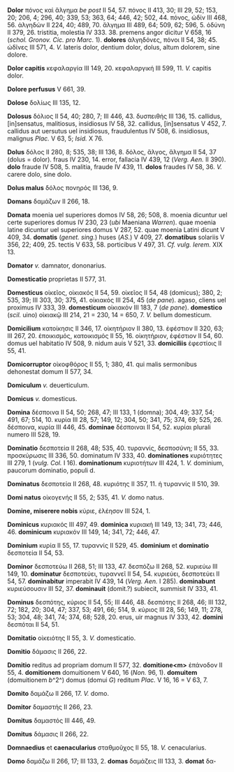 **Dolor** πόνος καὶ ἄλγημα *be post* II 54, 57. πόνος II 413, 30; III
29, 52; 153, 20; 206, 4; 296, 40; 339, 53; 363, 64; 446, 42; 502, 44.
πόνος, ὠδίν III 468, 56. ἀλγηδών II 224, 40; 489, 70. ἄλγημα III 489,
64; 509, 62; 596, 5. ὀδύνη II 379, 26. tristitia, molestia IV 333. 38.
premens angor dicitur V 658, 16 (*schol. Gronov. Cic. pro Marc.* 1).
**dolores** ἀλγηδόνες, πόνοι II 54, 38; 45. ὠδῖνες III 571, 4. *V.*
lateris dolor, dentium dolor, dolus, altum dolorem, sine dolore.

**Dolor capitis** κεφαλαργία III 149, 20. κεφαλαργική III 599, 11. *V.*
capitis dolor.

**Dolore perfusus** V 661, 39.

**Dolose** δολίως III 135, 12.

**Dolosus** δόλιος II 54, 40; 280, 7; III 446, 43. δυσπειθής III 136,
15. callidus, [in]sensatus, malitiosus, insidiosus IV 58, 32.
callidus, [in]sensatus V 452, 7. callidus aut uersutus uel insidiosus,
fraudulentus IV 508, 6. insidiosus, malignus *Plac.* V 63, 5; *Isid.* X
76.

**Dolus** δόλος II 280, 8; 535, 38; III 136, 8. δόλος, ἄλγος, ἄλγημα II
54, 37 (dolus = dolor). fraus IV 230, 14. error, fallacia IV 439, 12
(*Verg. Aen.* II 390). **dolo** fraude IV 508, 5. malitia, fraude IV
439, 11. **dolos** fraudes IV 58, 36. *V.* carere dolo, sine dolo.

**Dolus malus** δόλος πονηρός III 136, 9.

**Domans** δαμάζων II 266, 18.

**Domata** moenia uel superiores domos IV 58, 26; 508, 8. moenia
dicuntur uel certe superiores domus IV 230, 23 (*ubi* Maeniana
*Warren*). quae moenia latine dicuntur uel superiores domus V 287, 52.
quae moenia Latini dicunt V 409, 34. **domatis** (*genet. sing.*) huses
(*AS.*) V 409, 27. **domatibus** solariis V 356, 22; 409, 25. tectis V
633, 58. porticibus V 497, 31. *Cf. vulg. Ierem.* XIX 13.

**Domator** *v.* damnator, dononarius.

**Domesticatio** proprietas II 577, 31.

**Domesticus** οἰκεῖος, οἰκιακός II 54, 59. οἰκεῖος II 54, 48 (domicus);
380, 2; 535, 39; III 303, 30; 375, 41. οἰκιακός III 254, 45 (*de pane*).
agaso, cliens uel proximus IV 333, 39. **domesticum** οἰκιακόν III 183,
7 (*de pane*). **domestico** (*scil.* uino) οἰκιακῷ III 214, 21 = 230,
14 = 650, 7. *V.* bellum domesticum.

**Domicilium** κατοίκησις II 346, 17. οἰκητήριον II 380, 13. ἐφέστιον II
320, 63; III 267, 20. ἐποικισμός, κατοικισμός II 55, 16. οἰκητήριον,
ἐφέστιον II 54, 60. domus uel habitatio IV 508, 9. nidum auis V 521, 33.
**domiciliis** ἐφεστίοις II 55, 41.

**Domicorruptor** οἰκοφθόρος II 55, 1; 380, 41. qui malis sermonibus
dehonestat domum II 577, 34.

**Domiculum** *v.* deuerticulum.

**Domicus** *v.* domesticus.

**Domina** δέσποινα II 54, 50; 268, 47; III 133, 1 (domna); 304, 49;
337, 54; 491, 67; 514, 10. κυρία III 28, 57; 149, 12; 304, 50; 341, 75;
374, 69; 525, 26. δέσποινα, κυρία III 446, 45. **dominae** δέσποιναι II
54, 52. κυρίαι plurali numero III 528, 19.

**Dominatio** δεσποτεία II 268, 48; 535, 40. τυραννίς, δεσποσύνη; II 55,
33. προσκύρωσις III 336, 50. dominatum IV 333, 40. **dominationes**
κυριότητες III 279, 1 (*vulg. Col.* I 16). **dominationum** κυριοτήτων
III 424, 1. *V.* dominium, paucorum dominatio, populi d.

**Dominatus** δεσποτεία II 268, 48. κυριότης II 357, 11. ἡ τυραννίς II
510, 39.

**Domi natus** οἰκογενής II 55, 2; 535, 41. *V.* domo natus.

**Domine, miserere nobis** κύριε, ἐλέησον III 524, 1.

**Dominicus** κυριακός III 497, 49. **dominica** κυριακή III 149, 13;
341, 73; 446, 46. **dominicum** κυριακόν III 149, 14; 341, 72; 446, 47.

**Dominium** κυρία II 55, 17. τυραννίς II 529, 45. **dominium** et
**dominatio** δεσποτεία II 54, 53.

**Dominor** δεσποτεύω II 268, 51; III 133, 47. δεσπόζω II 268, 52.
κυριεύω III 149, 10. **dominatur** δεσποτεύει, τυραννεῖ II 54, 54.
κυριεύει, δεσποτεύει II 54, 57. **dominabitur** imperabit IV 439, 14
(*Verg. Aen.* I 285). **dominabunt** κυριεύσουσιν III 52, 37.
**dominauit** (domit.?) subiecit, summisit IV 333, 41.

**Dominus** δεσπότης, κύριος II 54, 55; III 446, 48. δεσπότης II 268,
46; III 132, 72; 182, 20; 304, 47; 337, 53; 491, 66; 514, 9. κύριος III
28, 56; 149, 11; 278, 53; 304, 48; 341, 74; 374, 68; 528, 20. erus, uir
magnus IV 333, 42. **domini** δεσπόται II 54, 51.

**Domitatio** οἰκειότης II 55, 3. *V.* domesticatio.

**Domitio** δάμασις II 266, 22.

**Domitio** reditus ad propriam domum II 577, 32. **domitione\<m\>**
ἐπάνοδον II 55, 4. **domitionem** domuitionem V 640, 16 (*Non.* 96, 1).
**domuitem** (domuitionem *b*^2^) domus (domui *G*) reditum *Plac.* V
16, 16 = V 63, 7.

**Domito** δαμάζω II 266, 17. *V.* domo.

**Domitor** δαμαστής II 266, 23.

**Domitus** δαμαστός III 446, 49.

**Domitus** δάμασις II 266, 22.

**Domnaedius** et **caenacularius** σταθμοῦχος II 55, 18. *V.*
cenacularius.

**Domo** δαμάζω II 266, 17; III 133, 2. **domas** δαμάζεις III 133, 3.
**domat** δα-
